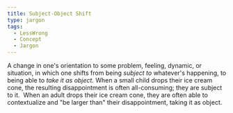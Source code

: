 ```yaml
---
title: Subject-Object Shift
type: jargon
tags:
  - LessWrong
  - Concept
  - Jargon
---
```




A change in one's orientation to some problem, feeling, dynamic, or situation, in which one shifts from being *subject to* whatever's happening, to being able to *take it as object.* When a small child drops their ice cream cone, the resulting disappointment is often all-consuming; they are subject to it.  When an adult drops their ice cream cone, they are often able to contextualize and "be larger than" their disappointment, taking it as object.  
 